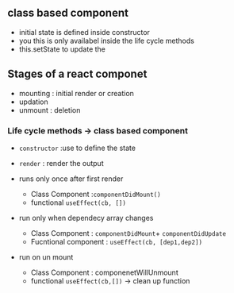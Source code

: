 ## class based component

- initial state is defined inside constructor
- you this is only availabel inside the life cycle methods
- this.setState to update the

## Stages of a react componet

- mounting : initial render or creation
- updation
- unmount : deletion

### Life cycle methods -> class based component

- `constructor` :use to define the state
- `render` : render the output

- runs only once after first render

  - Class Component :`componentDidMount()`
  - functional `useEffect(cb, [])`

- run only when dependecy array changes
  - Class Component : `componentDidMount`+ `componentDidUpdate`
  - Fucntional component : `useEffect(cb, [dep1,dep2])`
- run on un mount
  - Class Component : componenetWillUnmount
  - functional `useEffect(cb,[])` -> clean up function
